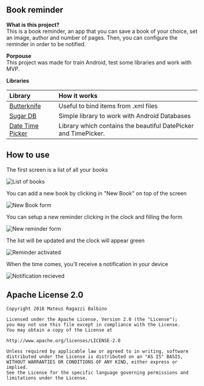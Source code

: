 **Book reminder**
----
**What is this project?** <br>
This is a book reminder, an app that you can save a book of your choice, set an image, author and number of pages. Then, you can configure the reminder in order to be notified.

**Porpouse** <br>
This project was made for train Android, test some libraries and work with MVP.


**Libraries** <br>

| Library     | How it works     |
| :------------- | :------------- |
| [Butterknife](http://jakewharton.github.io/butterknife)  | Useful to bind items from .xml files       |
| [Sugar DB](http://satyan.github.io/sugar/)  | Simple library to work with Android Databases    |
| [Date Time Picker](https://github.com/flavienlaurent/datetimepicker)  | Library which contains the beautiful DatePicker and TimePicker. |

**How to use**
----
The first screen is a list of all your books 

![List of books](https://github.com/mateusragazzi/Book-Reminder/images/image-1.png)

You can add a new book by clicking in "New Book" on top of the screen

![New Book form](https://github.com/mateusragazzi/Book-Reminder/images/image-2.png)

You can setup a new reminder clicking in the clock and filling the form 

![New reminder form](https://github.com/mateusragazzi/Book-Reminder/images/image-4.png)

The list will be updated and the clock will appear green

![Reminder activated](https://github.com/mateusragazzi/Book-Reminder/images/image-5.png)

When the time comes, you'll receive a notification in your device

![Notification recieved](https://github.com/mateusragazzi/Book-Reminder/images/image-5.png)

**Apache License 2.0**
----

```
Copyright 2018 Mateus Ragazzi Balbino

Licensed under the Apache License, Version 2.0 (the "License");
you may not use this file except in compliance with the License.
You may obtain a copy of the License at

http://www.apache.org/licenses/LICENSE-2.0

Unless required by applicable law or agreed to in writing, software
distributed under the License is distributed on an "AS IS" BASIS,
WITHOUT WARRANTIES OR CONDITIONS OF ANY KIND, either express or implied.
See the License for the specific language governing permissions and
limitations under the License.
```
